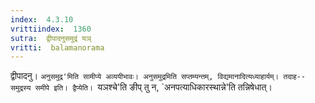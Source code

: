 ```yaml
---
index:  4.3.10
vrittiindex:  1360
sutra:  द्वीपादनुसमुद्रं यञ्
vritti:  balamanorama 
---
```


द्वीपादनु। `अनुसमुद्र'मिति सामीप्ये अव्ययीभावः। अनुसमुद्रमिति सप्तम्यन्तम्, विद्यमानादित्यध्याहार्यम्। तदाह--समुद्रस्य समीपे इति। द्वैप्येति। `यञश्चे'ति ङीप् तु न, `अनपत्याधिकारस्थान्ने'ति तन्निषेधात्।


